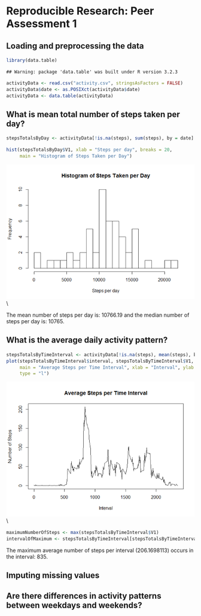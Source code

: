 # Reproducible Research: Peer Assessment 1


## Loading and preprocessing the data


```r
library(data.table)
```

```
## Warning: package 'data.table' was built under R version 3.2.3
```

```r
activityData <- read.csv("activity.csv", stringsAsFactors = FALSE)
activityData$date <- as.POSIXct(activityData$date)
activityData <- data.table(activityData)
```


## What is mean total number of steps taken per day?


```r
stepsTotalsByDay <- activityData[!is.na(steps), sum(steps), by = date]
```


```r
hist(stepsTotalsByDay$V1, xlab = "Steps per day", breaks = 20, 
     main = "Histogram of Steps Taken per Day")
```

![](PA1_template_files/figure-html/StepsHistogram-1.png)\

The mean number of steps per day is: 10766.19 
and the median number of steps per day is: 10765.

## What is the average daily activity pattern?


```r
stepsTotalsByTimeInterval <- activityData[!is.na(steps), mean(steps), by = interval]
plot(stepsTotalsByTimeInterval$interval, stepsTotalsByTimeInterval$V1, 
     main = "Average Steps per Time Interval", xlab = "Interval", ylab = "Number of Steps",
     type = "l")
```

![](PA1_template_files/figure-html/TotalStepsPerDailyTimeIntervalData-1.png)\

```r
maximumNumberOfSteps <- max(stepsTotalsByTimeInterval$V1)
intervalOfMaximum <- stepsTotalsByTimeInterval[stepsTotalsByTimeInterval$V1 == maximumNumberOfSteps, ]$interval
```

The maximum average number of steps per interval (206.1698113) occurs 
in the interval: 835.


## Imputing missing values



## Are there differences in activity patterns between weekdays and weekends?
